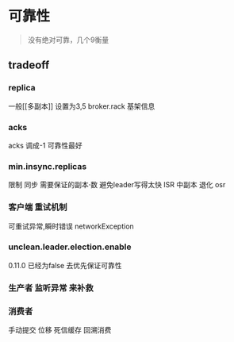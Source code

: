 # 可靠性
> 没有绝对可靠，几个9衡量

## tradeoff
### replica
一般[[多副本]] 设置为3,5
broker.rack 基架信息
### acks
acks 调成-1 可靠性最好 

### min.insync.replicas
限制 同步 需要保证的副本·数
避免leader写得太快 ISR 中副本 退化 osr

### 客户端 重试机制
可重试异常,瞬时错误 networkException
### unclean.leader.election.enable
0.11.0 已经为false 去优先保证可靠性

### 生产者 监听异常 来补救
### 消费者 
手动提交 位移
死信缓存
回溯消费
